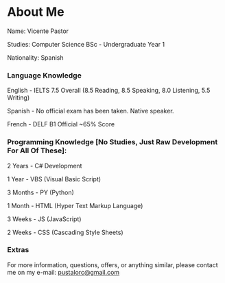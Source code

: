 # About Me

Name: Vicente Pastor

Studies: Computer Science BSc - Undergraduate Year 1

Nationality: Spanish



### Language Knowledge

English - IELTS 7.5 Overall (8.5 Reading, 8.5 Speaking, 8.0 Listening, 5.5 Writing)

Spanish - No official exam has been taken. Native speaker.

French - DELF B1 Official ~65% Score



### Programming Knowledge [No Studies, Just Raw Development For All Of These]:

2 Years - C# Development

1 Year - VBS (Visual Basic Script)

3 Months - PY (Python)

1 Month - HTML (Hyper Text Markup Language)

3 Weeks - JS (JavaScript)

2 Weeks - CSS (Cascading Style Sheets)



### Extras
For more information, questions, offers, or anything similar, please contact me on my e-mail: pustalorc@gmail.com
